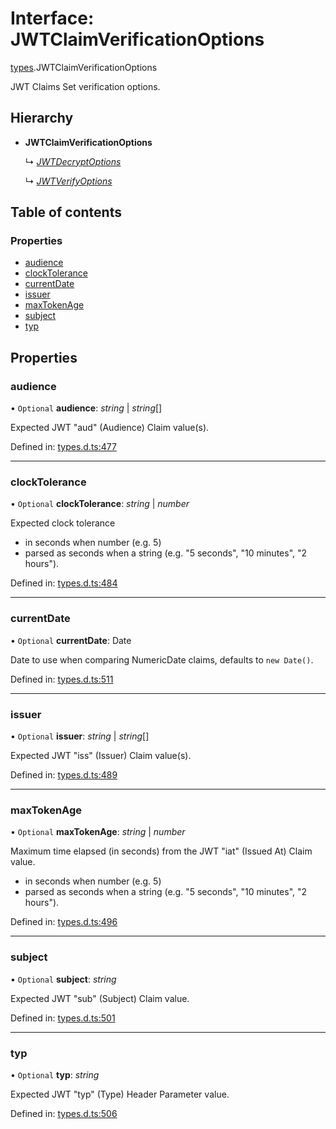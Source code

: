 # Interface: JWTClaimVerificationOptions

[types](../modules/types.md).JWTClaimVerificationOptions

JWT Claims Set verification options.

## Hierarchy

* **JWTClaimVerificationOptions**

  ↳ [*JWTDecryptOptions*](jwt_decrypt.jwtdecryptoptions.md)

  ↳ [*JWTVerifyOptions*](jwt_verify.jwtverifyoptions.md)

## Table of contents

### Properties

- [audience](types.jwtclaimverificationoptions.md#audience)
- [clockTolerance](types.jwtclaimverificationoptions.md#clocktolerance)
- [currentDate](types.jwtclaimverificationoptions.md#currentdate)
- [issuer](types.jwtclaimverificationoptions.md#issuer)
- [maxTokenAge](types.jwtclaimverificationoptions.md#maxtokenage)
- [subject](types.jwtclaimverificationoptions.md#subject)
- [typ](types.jwtclaimverificationoptions.md#typ)

## Properties

### audience

• `Optional` **audience**: *string* \| *string*[]

Expected JWT "aud" (Audience) Claim value(s).

Defined in: [types.d.ts:477](https://github.com/panva/jose/blob/v3.11.3/src/types.d.ts#L477)

___

### clockTolerance

• `Optional` **clockTolerance**: *string* \| *number*

Expected clock tolerance
- in seconds when number (e.g. 5)
- parsed as seconds when a string (e.g. "5 seconds", "10 minutes", "2 hours").

Defined in: [types.d.ts:484](https://github.com/panva/jose/blob/v3.11.3/src/types.d.ts#L484)

___

### currentDate

• `Optional` **currentDate**: Date

Date to use when comparing NumericDate claims, defaults to `new Date()`.

Defined in: [types.d.ts:511](https://github.com/panva/jose/blob/v3.11.3/src/types.d.ts#L511)

___

### issuer

• `Optional` **issuer**: *string* \| *string*[]

Expected JWT "iss" (Issuer) Claim value(s).

Defined in: [types.d.ts:489](https://github.com/panva/jose/blob/v3.11.3/src/types.d.ts#L489)

___

### maxTokenAge

• `Optional` **maxTokenAge**: *string* \| *number*

Maximum time elapsed (in seconds) from the JWT "iat" (Issued At) Claim value.
- in seconds when number (e.g. 5)
- parsed as seconds when a string (e.g. "5 seconds", "10 minutes", "2 hours").

Defined in: [types.d.ts:496](https://github.com/panva/jose/blob/v3.11.3/src/types.d.ts#L496)

___

### subject

• `Optional` **subject**: *string*

Expected JWT "sub" (Subject) Claim value.

Defined in: [types.d.ts:501](https://github.com/panva/jose/blob/v3.11.3/src/types.d.ts#L501)

___

### typ

• `Optional` **typ**: *string*

Expected JWT "typ" (Type) Header Parameter value.

Defined in: [types.d.ts:506](https://github.com/panva/jose/blob/v3.11.3/src/types.d.ts#L506)
